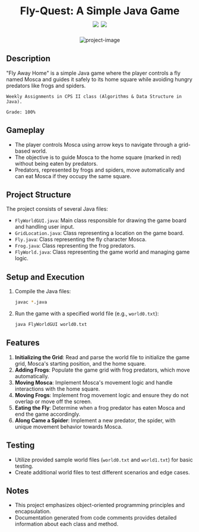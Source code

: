 <h1 align="center" id="title">
Fly-Quest: A Simple Java Game
<br>
<img id="Ibrahem" src="https://img.shields.io/badge/HEEM%20-%20Yellow?style=flat&label=IBRA&labelColor=%233b439c&color=%23418ce8">
<img id="Star on GitHub" src="https://img.shields.io/badge/Stars%20-%20grey?style=flat&logo=GitHub">

</h1>

<p align="center"><img src="https://socialify.git.ci/iibrahemali/Fly-Quest/image?language=1&amp;name=1&amp;owner=1&amp;theme=Dark" alt="project-image"></p>

## Description
"Fly Away Home" is a simple Java game where the player controls a fly named Mosca and guides it safely to its home square while avoiding hungry predators like frogs and spiders.

`
Weekly Assignments in CPS II class (Algorithms & Data Structure in Java).
`

`
Grade: 100%
`

## Gameplay
- The player controls Mosca using arrow keys to navigate through a grid-based world.
- The objective is to guide Mosca to the home square (marked in red) without being eaten by predators.
- Predators, represented by frogs and spiders, move automatically and can eat Mosca if they occupy the same square.

## Project Structure
The project consists of several Java files:
- `FlyWorldGUI.java`: Main class responsible for drawing the game board and handling user input.
- `GridLocation.java`: Class representing a location on the game board.
- `Fly.java`: Class representing the fly character Mosca.
- `Frog.java`: Class representing the frog predators.
- `FlyWorld.java`: Class representing the game world and managing game logic.

## Setup and Execution
1. Compile the Java files:
    ```bash
    javac *.java
    ```
2. Run the game with a specified world file (e.g., `world0.txt`):
    ```bash
    java FlyWorldGUI world0.txt
    ```

## Features
1. **Initializing the Grid**: Read and parse the world file to initialize the game grid, Mosca's starting position, and the home square.
2. **Adding Frogs**: Populate the game grid with frog predators, which move automatically.
3. **Moving Mosca**: Implement Mosca's movement logic and handle interactions with the home square.
4. **Moving Frogs**: Implement frog movement logic and ensure they do not overlap or move off the screen.
5. **Eating the Fly**: Determine when a frog predator has eaten Mosca and end the game accordingly.
6. **Along Came a Spider**: Implement a new predator, the spider, with unique movement behavior towards Mosca.

## Testing
- Utilize provided sample world files (`world0.txt` and `world1.txt`) for basic testing.
- Create additional world files to test different scenarios and edge cases.

## Notes
- This project emphasizes object-oriented programming principles and encapsulation.
- Documentation generated from code comments provides detailed information about each class and method.
